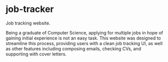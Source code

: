 # job-tracker
Job tracking website.

Being a graduate of Computer Science, applying for multiple jobs in hope of gaining initial experience is not an easy task. This website was designed to streamline this process, providing users with a clean job tracking UI, as well as other features including composing emails, checking CVs, and supporting with cover letters.
